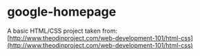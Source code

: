google-homepage
===============

A basic HTML/CSS project taken from:
[http://www.theodinproject.com/web-development-101/html-css](http://www.theodinproject.com/web-development-101/html-css)
